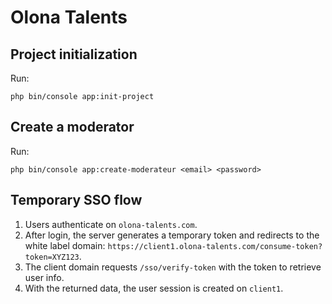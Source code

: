 # Olona Talents

## Project initialization
Run:
```
php bin/console app:init-project
```

## Create a moderator
Run:
```
php bin/console app:create-moderateur <email> <password>
```

## Temporary SSO flow
1. Users authenticate on `olona-talents.com`.
2. After login, the server generates a temporary token and redirects to the white label domain:
   `https://client1.olona-talents.com/consume-token?token=XYZ123`.
3. The client domain requests `/sso/verify-token` with the token to retrieve user info.
4. With the returned data, the user session is created on `client1`.
